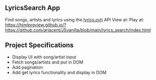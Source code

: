 ## LyricsSearch App

Find songs, artists and lyrics using the [lyrics.ovh](https://lyrics.ovh) API
View at: Play at: https://htmlpreview.github.io/?https://github.com/arjacent/JSvanilla/blob/main/lyrics_search/index.html

## Project Specifications

- Display UI with song/artist input
- Fetch songs/artists and put in DOM
- Add pagination
- Add get lyrics functionality and display in DOM
